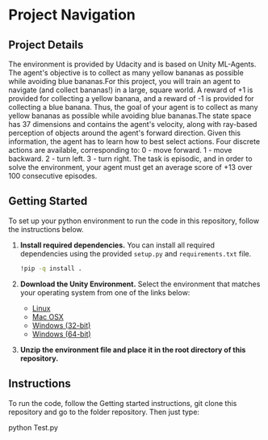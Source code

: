 # Project Navigation

## Project Details
The environment is provided by Udacity and is based on Unity ML-Agents. The agent's objective is to collect as many yellow bananas as possible while avoiding blue bananas.For this project, you will train an agent to navigate (and collect bananas!) in a large, square world.
A reward of +1 is provided for collecting a yellow banana, and a reward of -1 is provided for collecting a blue banana. Thus, the goal of your agent is to collect as many yellow bananas as possible while avoiding blue bananas.The state space has 37 dimensions and contains the agent's velocity, along with ray-based perception of objects around the agent's forward direction. Given this information, the agent has to learn how to best select actions. Four discrete actions are available, corresponding to:
0 - move forward.
1 - move backward.
2 - turn left.
3 - turn right.
The task is episodic, and in order to solve the environment, your agent must get an average score of +13 over 100 consecutive episodes.

## Getting Started
To set up your python environment to run the code in this repository, follow the instructions below.

1. **Install required dependencies.** You can install all required dependencies using the provided `setup.py` and `requirements.txt` file.

    ```bash
    !pip -q install .
    ```

2. **Download the Unity Environment.** Select the environment that matches your operating system from one of the links below:
    - [Linux](https://s3-us-west-1.amazonaws.com/udacity-drlnd/P1/Banana/Banana_Linux.zip)
    - [Mac OSX](https://s3-us-west-1.amazonaws.com/udacity-drlnd/P1/Banana/Banana.app.zip)
    - [Windows (32-bit)](https://s3-us-west-1.amazonaws.com/udacity-drlnd/P1/Banana/Banana_Windows_x86.zip)
    - [Windows (64-bit)](https://s3-us-west-1.amazonaws.com/udacity-drlnd/P1/Banana/Banana_Windows_x86_64.zip)

3. **Unzip the environment file and place it in the root directory of this repository.**

## Instructions
To run the code, follow the Getting started instructions, git clone this repository and go to the folder repository. Then just type:

python Test.py